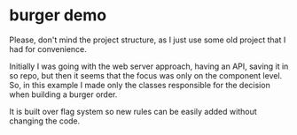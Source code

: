 # burger demo

Please, don't mind the project structure, as I just use some old project that I had for convenience.

Initially I was going with the web server approach, having an API, saving it in so repo, but then it seems that the focus was only on the component level.
So, in this example I made only the classes responsible for the decision when building a burger order.

It is built over flag system so new rules can be easily added without changing the code.

